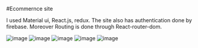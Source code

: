 #Ecommernce site

I used Material ui, React.js, redux.
The site also has authentication done by firebase.
Moreover Routing is done through React-router-dom.


![image](https://user-images.githubusercontent.com/113926529/211091296-12fa4299-a0db-4510-aac0-082ec3248ad5.png)
![image](https://user-images.githubusercontent.com/113926529/211091305-e1b018f2-c09f-4f6d-b9fd-dd05ed737e11.png)
![image](https://user-images.githubusercontent.com/113926529/211091314-c0d5bfe2-bef0-4b62-9dae-015c46f4fd15.png)
![image](https://user-images.githubusercontent.com/113926529/211091320-832e8829-8bc9-46bf-b4eb-4dfbbec96e78.png)
![image](https://user-images.githubusercontent.com/113926529/211091455-fe3f8ebb-93fe-4e09-a8f9-6eb4b4453da3.png)

